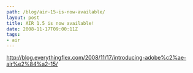 ```yaml
---
path: /blog/air-15-is-now-available/
layout: post
title: AIR 1.5 is now available!
date: 2008-11-17T09:00:11Z
tags:
- air
---
```


<a href="http://blog.everythingflex.com/2008/11/17/introducing-adobe%c2%ae-air%e2%84%a2-15/">http://blog.everythingflex.com/2008/11/17/introducing-adobe%c2%ae-air%e2%84%a2-15/</a>